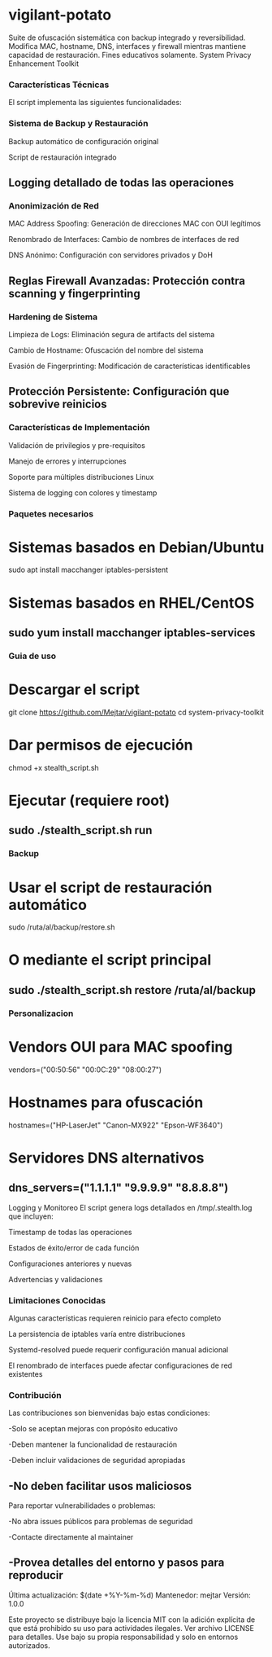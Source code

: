 # vigilant-potato
Suite de ofuscación sistemática con backup integrado y reversibilidad. Modifica MAC, hostname, DNS, interfaces y firewall mientras mantiene capacidad de restauración. Fines educativos solamente.
System Privacy Enhancement Toolkit

### Características Técnicas
El script implementa las siguientes funcionalidades:

### Sistema de Backup y Restauración
Backup automático de configuración original

Script de restauración integrado

Logging detallado de todas las operaciones
---
### Anonimización de Red
MAC Address Spoofing: Generación de direcciones MAC con OUI legítimos

Renombrado de Interfaces: Cambio de nombres de interfaces de red

DNS Anónimo: Configuración con servidores privados y DoH

Reglas Firewall Avanzadas: Protección contra scanning y fingerprinting
---

### Hardening de Sistema
Limpieza de Logs: Eliminación segura de artifacts del sistema

Cambio de Hostname: Ofuscación del nombre del sistema

Evasión de Fingerprinting: Modificación de características identificables

Protección Persistente: Configuración que sobrevive reinicios
---

### Características de Implementación
Validación de privilegios y pre-requisitos

Manejo de errores y interrupciones

Soporte para múltiples distribuciones Linux

Sistema de logging con colores y timestamp

### Paquetes necesarios
# Sistemas basados en Debian/Ubuntu
sudo apt install macchanger iptables-persistent

# Sistemas basados en RHEL/CentOS
sudo yum install macchanger iptables-services
---
### Guia de uso
# Descargar el script
git clone https://github.com/Mejtar/vigilant-potato
cd system-privacy-toolkit

# Dar permisos de ejecución
chmod +x stealth_script.sh

# Ejecutar (requiere root)
sudo ./stealth_script.sh run
---
### Backup
# Usar el script de restauración automático
sudo /ruta/al/backup/restore.sh

# O mediante el script principal
sudo ./stealth_script.sh restore /ruta/al/backup
---
### Personalizacion
# Vendors OUI para MAC spoofing
vendors=("00:50:56" "00:0C:29" "08:00:27")

# Hostnames para ofuscación
hostnames=("HP-LaserJet" "Canon-MX922" "Epson-WF3640")

# Servidores DNS alternativos
dns_servers=("1.1.1.1" "9.9.9.9" "8.8.8.8")
---

Logging y Monitoreo
El script genera logs detallados en /tmp/.stealth.log que incluyen:

Timestamp de todas las operaciones

Estados de éxito/error de cada función

Configuraciones anteriores y nuevas

Advertencias y validaciones

### Limitaciones Conocidas
Algunas características requieren reinicio para efecto completo

La persistencia de iptables varía entre distribuciones

Systemd-resolved puede requerir configuración manual adicional

El renombrado de interfaces puede afectar configuraciones de red existentes

### Contribución
Las contribuciones son bienvenidas bajo estas condiciones:

 -Solo se aceptan mejoras con propósito educativo

 -Deben mantener la funcionalidad de restauración

 -Deben incluir validaciones de seguridad apropiadas

 -No deben facilitar usos maliciosos
---
Para reportar vulnerabilidades o problemas:

 -No abra issues públicos para problemas de seguridad

 -Contacte directamente al maintainer

 -Provea detalles del entorno y pasos para reproducir
---

Última actualización: $(date +%Y-%m-%d)
Mantenedor: mejtar
Versión: 1.0.0

Este proyecto se distribuye bajo la licencia MIT con la adición explícita de que está prohibido su uso para actividades ilegales. Ver archivo LICENSE para detalles.
Use bajo su propia responsabilidad y solo en entornos autorizados.

